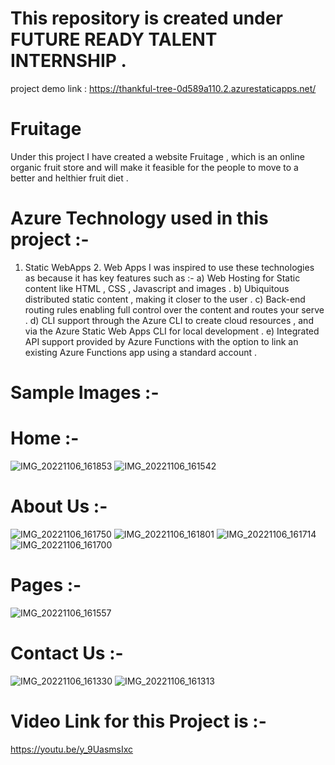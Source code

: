 # This repository is created under FUTURE READY TALENT INTERNSHIP .
  project demo link : https://thankful-tree-0d589a110.2.azurestaticapps.net/
  
# Fruitage
Under this project I have created a website Fruitage , which is an online organic fruit store and will make it feasible for the people to move to a better and helthier fruit diet . 

# Azure Technology used in this project :-
1. Static WebApps   2. Web Apps
I was inspired to use these technologies as because it has key features such as :-
a) Web Hosting for Static content like HTML , CSS , Javascript and images . 
b) Ubiquitous distributed static content , making it closer to the user . 
c) Back-end routing rules enabling full control over the content and routes your serve . 
d) CLI support through the Azure CLI to create cloud resources , and via the Azure Static Web Apps CLI for local development . 
e) Integrated API support provided by Azure Functions with the option to link an existing Azure Functions app using a standard account . 

# Sample Images :- 

# Home :-
![IMG_20221106_161853](https://user-images.githubusercontent.com/106385098/200166586-00df8eec-9818-43d3-a4bc-183218967c80.jpg)
![IMG_20221106_161542](https://user-images.githubusercontent.com/106385098/200166729-7d7c4369-48fd-4f62-ae4a-46232f81f58e.jpg)

# About Us :-
![IMG_20221106_161750](https://user-images.githubusercontent.com/106385098/200166637-c44937d6-21bc-46c3-8ebc-90132be634c7.jpg)
![IMG_20221106_161801](https://user-images.githubusercontent.com/106385098/200166646-eccaeb36-782e-4be0-94f7-91ad0a27767f.jpg)
![IMG_20221106_161714](https://user-images.githubusercontent.com/106385098/200166663-973155c6-06f0-432b-8ed5-139c5650a07d.jpg)
![IMG_20221106_161700](https://user-images.githubusercontent.com/106385098/200166671-7e5f5bdf-28ef-4704-8826-e5f81404a062.jpg)

# Pages :- 
![IMG_20221106_161557](https://user-images.githubusercontent.com/106385098/200166705-2e9d28fe-b474-4fc2-a6ee-4509498bd101.jpg)

# Contact Us :- 
![IMG_20221106_161330](https://user-images.githubusercontent.com/106385098/200166804-98e13600-895a-424d-aa53-b4230ed987bb.jpg)
![IMG_20221106_161313](https://user-images.githubusercontent.com/106385098/200166810-95f192ea-2a5a-4515-9523-58899cbae547.jpg)

# Video Link for this Project is :-
  https://youtu.be/y_9UasmsIxc



